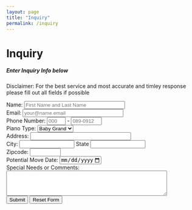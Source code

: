 ```yaml
---
layout: page
title: "Inquiry"
permalink: /inquiry
---
```


<h1>Inquiry</h1>
<form action="https://formspree.io/nwapianoprollc@gmail.com" method="POST">
    <h5>Enter Inquiry Info below</h5>
    <p>Disclaimer: For the best service and most accurate and timley response please fill out all fields if possible</p>
    Name: <input  size="30" name="name" placeholder="First Name and Last Name"><br/>
    Email: <input size="30" name="email" placeholder="your@name.email" pattern="[a-zA-z0-9\.]+@[a-zA-Z]+\.[a-zA-Z]+" title="Example:mail445@yourmail.com" required><br/>
    Phone Number: <input size="3" maxlength="3" name="areacode" placeholder="000" required> - <input size="7" placeholder="089-0912" name="phonenumber" required><br/>
    Piano Type: <select> 
        <option value="Baby Grand">Baby Grand</option>
        <option value="Big">Big</option>
        <option value="Small">Small</option>
        <option value="Grand">Grand</option>
        <option value="Expensive">Expensive</option>
        <option value="Low cost">Low cost</option>
        <option value="Toy">Toy</option>
    </select>
    <br/>
    Address: <input size="30" name="address"><br/>
    City: <input size="15" name="city"> State <input size="15" name="state"><br/>
    Zipcode: <input size="7" maxlength="7" name="zipcode"><br/>
    Potential Move Date: <input type="date" name="movedate" min="2019-01-01" max="2025-12-31"><br/>
    Special Needs or Comments: <textarea rows="4" cols="50" name="comments"> </textarea>
    <br/>
<input type="submit" value="Submit"/>
<input type="reset" value="Reset Form"/>
</form>